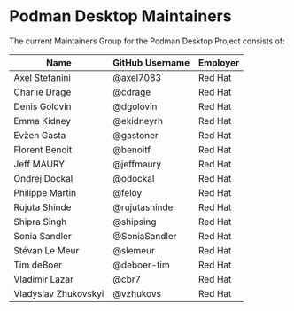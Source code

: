 # Podman Desktop Maintainers

The current Maintainers Group for the Podman Desktop Project consists of:

| Name | GitHub Username | Employer |
| ---- | --------------- | -------- |
| Axel Stefanini | @axel7083 | Red Hat|
| Charlie Drage | @cdrage | Red Hat|
| Denis Golovin | @dgolovin | Red Hat|
| Emma Kidney | @ekidneyrh | Red Hat|
| Evžen Gasta | @gastoner | Red Hat|
| Florent Benoit | @benoitf | Red Hat|
| Jeff MAURY | @jeffmaury | Red Hat|
| Ondrej Dockal | @odockal | Red Hat|
| Philippe Martin | @feloy | Red Hat|
| Rujuta Shinde | @rujutashinde | Red Hat|
| Shipra Singh | @shipsing | Red Hat|
| Sonia Sandler | @SoniaSandler | Red Hat|
| Stévan Le Meur | @slemeur | Red Hat|
| Tim deBoer | @deboer-tim | Red Hat|
| Vladimir Lazar | @cbr7 | Red Hat|
| Vladyslav Zhukovskyi | @vzhukovs | Red Hat|
